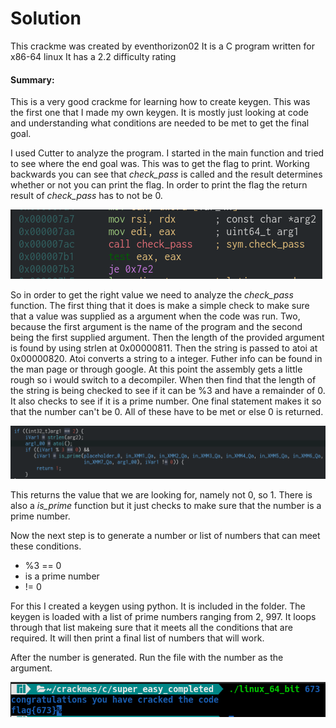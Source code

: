 # Solution

This crackme was created by eventhorizon02
It is a C program written for x86-64 linux
It has a 2.2 difficulty rating

#### Summary:
This is a very good crackme for learning how to create keygen. This was the first one that I made my own keygen. It is mostly just looking at code and understanding what conditions are needed to be met to get the final goal.


I used Cutter to analyze the program. I started in the main function and tried to see where the end goal was. This was to get the flag to print. Working backwards you can see that *check_pass* is called and the result determines whether or not you can print the flag. In order to print the flag the return result of *check_pass* has to not be 0.

![check-pass](https://github.com/VJMumphrey/Crackme-Writeups/blob/main/super_easy/screenshots/check_pass.png)

So in order to get the right value we need to analyze the *check_pass* function. The first thing that it does is make a simple check to make sure that a value was supplied as a argument when the code was run. Two, because the first argument is the name of the program and the second being the first supplied argument. Then the length of the provided argument is found by using strlen at 
0x00000811. Then the string is passed to atoi at 0x00000820. Atoi converts a string to a integer. Futher info can be found in the man page or through google. At this point the assembly gets a little rough so i would switch to a decompiler. When then find that the length of the string is being checked to see if it can be %3 and have a remainder of 0. It also checks to see if it is a prime number. One final statement makes it so that the number can't be 0. All of these have to be met or else 0 is returned.

![check](https://github.com/VJMumphrey/Crackme-Writeups/blob/main/super_easy/screenshots/check.png)

This returns the value that we are looking for, namely not 0, so 1. There is also a *is_prime* function but it just checks to make sure that the number is a prime number.  

Now the next step is to generate a number or list of numbers that can meet these conditions.
 - %3 == 0
 - is a prime number
 - != 0

For this I created a keygen using python. It is included in the folder. The keygen is loaded with a list of prime numbers ranging from 2, 997. It loops through that list makeing sure that it meets all the conditions that are required. It will then print a final list of numbers that will work.

After the number is generated. Run the file with the number as the argument.

![final-result](https://github.com/VJMumphrey/Crackme-Writeups/blob/main/super_easy/screenshots/final-result.png)
